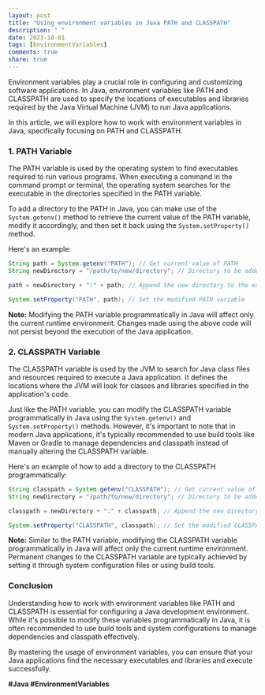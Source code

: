```yaml
---
layout: post
title: "Using environment variables in Java PATH and CLASSPATH"
description: " "
date: 2023-10-01
tags: [EnvironmentVariables]
comments: true
share: true
---
```


Environment variables play a crucial role in configuring and customizing software applications. In Java, environment variables like PATH and CLASSPATH are used to specify the locations of executables and libraries required by the Java Virtual Machine (JVM) to run Java applications.

In this article, we will explore how to work with environment variables in Java, specifically focusing on PATH and CLASSPATH.

### 1. PATH Variable

The PATH variable is used by the operating system to find executables required to run various programs. When executing a command in the command prompt or terminal, the operating system searches for the executable in the directories specified in the PATH variable.

To add a directory to the PATH in Java, you can make use of the `System.getenv()` method to retrieve the current value of the PATH variable, modify it accordingly, and then set it back using the `System.setProperty()` method.

Here's an example:

```java
String path = System.getenv("PATH"); // Get current value of PATH
String newDirectory = "/path/to/new/directory"; // Directory to be added

path = newDirectory + ":" + path; // Append the new directory to the existing path

System.setProperty("PATH", path); // Set the modified PATH variable
```

**Note:** Modifying the PATH variable programmatically in Java will affect only the current runtime environment. Changes made using the above code will not persist beyond the execution of the Java application.

### 2. CLASSPATH Variable

The CLASSPATH variable is used by the JVM to search for Java class files and resources required to execute a Java application. It defines the locations where the JVM will look for classes and libraries specified in the application's code.

Just like the PATH variable, you can modify the CLASSPATH variable programmatically in Java using the `System.getenv()` and `System.setProperty()` methods. However, it's important to note that in modern Java applications, it's typically recommended to use build tools like Maven or Gradle to manage dependencies and classpath instead of manually altering the CLASSPATH variable.

Here's an example of how to add a directory to the CLASSPATH programmatically:

```java
String classpath = System.getenv("CLASSPATH"); // Get current value of CLASSPATH
String newDirectory = "/path/to/new/directory"; // Directory to be added

classpath = newDirectory + ":" + classpath; // Append the new directory to the existing classpath

System.setProperty("CLASSPATH", classpath); // Set the modified CLASSPATH variable
```

**Note:** Similar to the PATH variable, modifying the CLASSPATH variable programmatically in Java will affect only the current runtime environment. Permanent changes to the CLASSPATH variable are typically achieved by setting it through system configuration files or using build tools.

### Conclusion

Understanding how to work with environment variables like PATH and CLASSPATH is essential for configuring a Java development environment. While it's possible to modify these variables programmatically in Java, it is often recommended to use build tools and system configurations to manage dependencies and classpath effectively.

By mastering the usage of environment variables, you can ensure that your Java applications find the necessary executables and libraries and execute successfully.

**#Java #EnvironmentVariables**